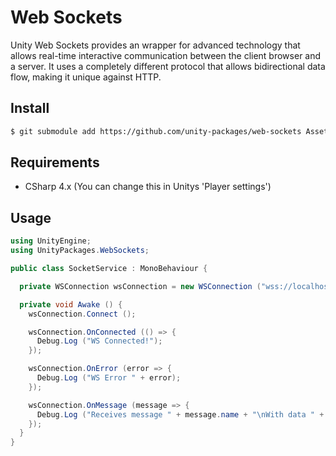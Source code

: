 # Web Sockets

Unity Web Sockets provides an wrapper for advanced technology that allows real-time interactive communication between the client browser and a server. It uses a completely different protocol that allows bidirectional data flow, making it unique against HTTP.

## Install

```sh
$ git submodule add https://github.com/unity-packages/web-sockets Assets/packages/web-sockets
```

## Requirements

- CSharp 4.x (You can change this in Unitys 'Player settings')

## Usage

```cs
using UnityEngine;
using UnityPackages.WebSockets;

public class SocketService : MonoBehaviour {

  private WSConnection wsConnection = new WSConnection ("wss://localhost:3000");

  private void Awake () {
    wsConnection.Connect ();

    wsConnection.OnConnected (() => {
      Debug.Log ("WS Connected!");
    });

    wsConnection.OnError (error => {
      Debug.Log ("WS Error " + error);
    });

    wsConnection.OnMessage (message => {
      Debug.Log ("Receives message " + message.name + "\nWith data " + message.data);
    });
  }
}
```
